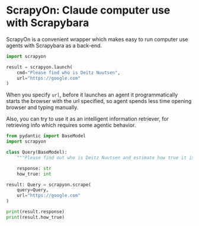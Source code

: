 # ScrapyOn: Claude computer use with Scrapybara

ScrapyOn is a convenient wrapper which makes easy to run computer use agents with Scrapybara as a back-end.

```python
import scrapyon

result = scrapyon.launch(
    cmd="Please find who is Deitz Nuutsen",
    url="https://google.com"
)
```

When you specify `url`, before it launches an agent it programmatically starts the browser with the url specified, so agent spends less time opening browser and typing manually.

Also, you can try to use it as an intelligent information retriever, for retrieving info which requires some agentic behavior.

```python
from pydantic import BaseModel
import scrapyon

class Query(BaseModel):
    """Please find out who is Deitz Nuutsen and estimate how true it is (1 to 10)"""

    response: str
    how_true: int

result: Query = scrapyon.scrape(
    query=Query,
    url="https://google.com"
)

print(result.response)
print(result.how_true)
```
